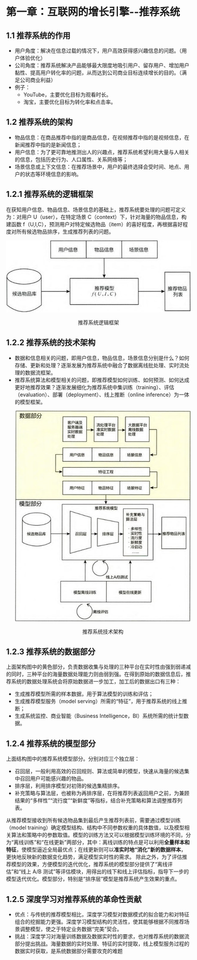 # 第一章：互联网的增长引擎--推荐系统

## 1.1 推荐系统的作用
- 用户角度：解决在信息过载的情况下，用户高效获得感兴趣信息的问题。（用户体验优化）
- 公司角度：推荐系统解决产品能够最大限度地吸引用户、留存用户、增加用户黏性、提高用户转化率的问题，从而达到公司商业目标连续增长的目的。（满足公司商业利益）
- 例子：
  - YouTube，主要优化目标为观看时长。
  - 淘宝，主要优化目标为转化率和点击率。

## 1.2 推荐系统的架构
- 物品信息：在商品推荐中指的是商品信息，在视频推荐中指的是视频信息，在新闻推荐中指的是新闻信息；
- 用户信息：为了更可靠地推测出人的兴趣点，推荐系统希望利用大量与人相关的信息，包括历史行为、人口属性、关系网络等；
- 场景信息或上下文信息：在推荐场景中，用户的最终选择会受时间、地点、用户的状态等环境信息的影响。

## 1.2.1 推荐系统的逻辑框架
在获知用户信息、物品信息、场景信息的基础上，推荐系统要处理的问题可定义为：对用户 U（user），在特定场景 C（context）下，针对海量的物品信息，构建函数 f（U,I,C），预测用户对特定候选物品（item）的喜好程度，再根据喜好程度对所有候选物品排序，生成推荐列表的问题。
  <p style="text-align: center">
    <img src="./pics/1.2.1_推荐系统逻辑框架.png">
      <figcaption style="text-align: center">
        推荐系统逻辑框架
      </figcaption>
    </img>
  </p>

## 1.2.2 推荐系统的技术架构
- 数据和信息相关的问题，即用户信息，物品信息，场景信息分别是什么？如何存储、更新和处理？逐渐发展为推荐系统中融合了数据离线批处理、实时流处理的数据流框架。
- 推荐系统算法和模型相关的问题，即推荐模型如何训练、如何预测、如何达成更好地推荐效果？逐渐发展细化为推荐系统中集训练（training）、评估（evaluation）、部署（deployment）、线上推断（online inference）为一体的模型框架。
    <p style="text-align: center">
      <img src="./pics/1.2.2_推荐系统技术架构.png">
        <figcaption style="text-align: center">
          推荐系统技术架构
        </figcaption>
      </img>
    </p>

## 1.2.3 推荐系统的数据部分
上面架构图中的黄色部分，负责数据收集与处理的三种平台在实时性由强到弱递减的同时，三种平台的海量数据处理能力则由弱到强。在得到原始的数据信息后，推荐系统的数据处理系统会将原始数据进一步加工，加工后的数据出口有三种： 
- 生成推荐模型所需的样本数据，用于算法模型的训练和评估；
- 生成推荐模型服务（model serving）所需的“特征”，用于推荐系统的线上推断； 
- 生成系统监控、商业智能（Business Intelligence，BI）系统所需的统计型数据。

## 1.2.4 推荐系统的模型部分
上面结构图中的推荐系统模型部分。分别对应三个独立层：
- 召回层，一般利用高效的召回规则、算法或简单的模型，快速从海量的候选集中召回用户可能感兴趣的物品。
- 排序层，利用排序模型对初筛的候选集精排序。
- 补充策略与算法层，也被称为再排序层，在将推荐列表返回用户之前，为兼顾结果的“多样性”“流行度”“新鲜度”等指标，结合补充策略和算法调整推荐列表。

从推荐模型接收到所有候选物品集到最后产生推荐列表前，需要通过模型训练（model training）确定模型结构、结构中不同参数权重的具体数值，以及模型相关算法和策略中的参数取值。模型的训练方法又可以根据模型训练环境的不同，分为“离线训练”和“在线更新”两部分，其中：离线训练的特点是可以利用**全量样本和特征**，使模型逼近全局最优点；在线更新则可以**准实时地“消化”新的数据样本**，更快地反映新的数据变化趋势，满足模型实时性的需求。
除此之外，为了评估推荐模型的效果，方便模型的迭代优化，推荐系统的模型部分提供了“离线评估”和“线上 A/B 测试”等评估模块，用得出的线下和线上评估指标，指导下一步的模型迭代优化。模型部分，特别是“排序层”模型是推荐系统产生效果的重点。

## 1.2.5 深度学习对推荐系统的革命性贡献
- 优点：与传统的推荐模型相比，深度学习模型对数据模式的拟合能力和对特征组合的挖掘能力更强。深度学习模型结构的灵活性，使其能够根据不同推荐场景调整模型，使之于特定业务数据“完美”契合。
- 挑战：深度学习对海量训练数据及数据实时性的要求，也对推荐系统的数据流部分提出挑战。海量数据的实时处理、特征的实时提取，线上模型服务过程的数据实时获取，是系统数据部分需要攻克的难题 